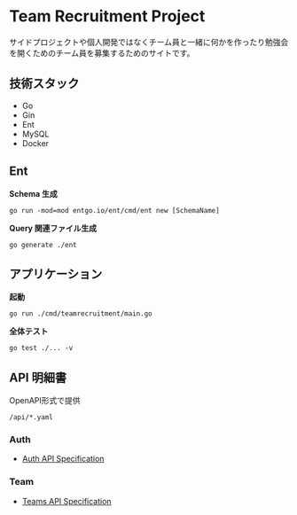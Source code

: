 # Team Recruitment Project
サイドプロジェクトや個人開発ではなくチーム員と一緒に何かを作ったり勉強会を開くためのチーム員を募集するためのサイトです。

## 技術スタック
- Go
- Gin
- Ent
- MySQL
- Docker

## Ent 
**Schema 生成**
```shell
go run -mod=mod entgo.io/ent/cmd/ent new [SchemaName]
```

**Query 関連ファイル生成**
```shell
go generate ./ent
```

## アプリケーション
**起動**
```shell
go run ./cmd/teamrecruitment/main.go  
```

**全体テスト**
```shell
go test ./... -v
```

## API 明細書
OpenAPI形式で提供
```text
/api/*.yaml
```

### Auth
- [Auth API Specification](/api/auth.yaml)

### Team

- [Teams API Specification](/api/teams.yaml)
